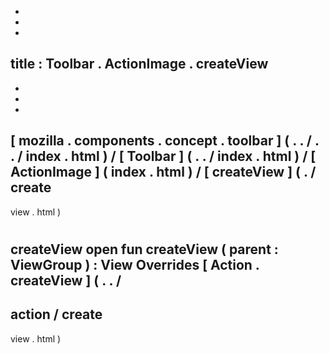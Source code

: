 -
-
-
title
:
Toolbar
.
ActionImage
.
createView
-
-
-
-
[
mozilla
.
components
.
concept
.
toolbar
]
(
.
.
/
.
.
/
index
.
html
)
/
[
Toolbar
]
(
.
.
/
index
.
html
)
/
[
ActionImage
]
(
index
.
html
)
/
[
createView
]
(
.
/
create
-
view
.
html
)
#
createView
open
fun
createView
(
parent
:
ViewGroup
)
:
View
Overrides
[
Action
.
createView
]
(
.
.
/
-
action
/
create
-
view
.
html
)
